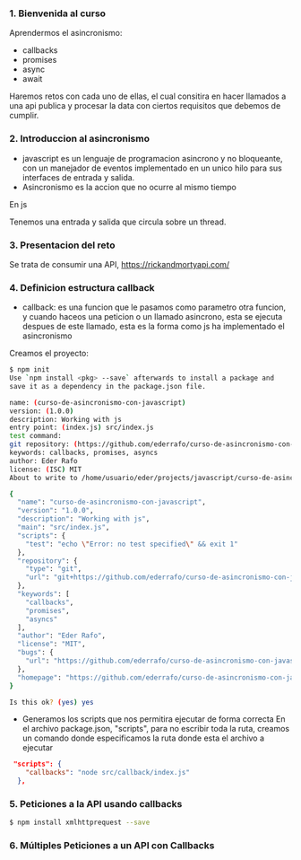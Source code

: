 ### 1. Bienvenida al curso
Aprendermos el asincronismo:
* callbacks
* promises
* async
* await

Haremos retos con cada uno de ellas, el cual consitira en hacer llamados a una api publica y procesar la data con ciertos
requisitos que debemos de cumplir.

### 2. Introduccion al asincronismo
* javascript es un lenguaje de programacion asincrono y no bloqueante, con un manejador de eventos implementado en un unico hilo para sus interfaces de entrada y salida.
* Asincronismo es la accion que no ocurre al mismo tiempo

En js

Tenemos una entrada y salida que circula sobre un thread.


### 3. Presentacion del reto
Se trata de consumir una API, https://rickandmortyapi.com/


### 4. Definicion estructura callback
* callback: es una funcion que le pasamos como parametro otra funcion, y cuando haceos una peticion o un llamado asincrono, esta se ejecuta despues de este llamado, esta es la forma como js ha implementado el asincronismo

Creamos el proyecto:

```bash
$ npm init
Use `npm install <pkg> --save` afterwards to install a package and
save it as a dependency in the package.json file.

name: (curso-de-asincronismo-con-javascript) 
version: (1.0.0) 
description: Working with js
entry point: (index.js) src/index.js
test command: 
git repository: (https://github.com/ederrafo/curso-de-asincronismo-con-javascript.git) 
keywords: callbacks, promises, asyncs
author: Eder Rafo
license: (ISC) MIT
About to write to /home/usuario/eder/projects/javascript/curso-de-asincronismo-con-javascript/package.json:

{
  "name": "curso-de-asincronismo-con-javascript",
  "version": "1.0.0",
  "description": "Working with js",
  "main": "src/index.js",
  "scripts": {
    "test": "echo \"Error: no test specified\" && exit 1"
  },
  "repository": {
    "type": "git",
    "url": "git+https://github.com/ederrafo/curso-de-asincronismo-con-javascript.git"
  },
  "keywords": [
    "callbacks",
    "promises",
    "asyncs"
  ],
  "author": "Eder Rafo",
  "license": "MIT",
  "bugs": {
    "url": "https://github.com/ederrafo/curso-de-asincronismo-con-javascript/issues"
  },
  "homepage": "https://github.com/ederrafo/curso-de-asincronismo-con-javascript#readme"
}

Is this ok? (yes) yes

```

* Generamos los scripts que nos permitira ejecutar de forma correcta
En el archivo package.json, "scripts", para no escribir toda la ruta, creamos un comando donde especificamos la ruta donde esta el archivo a ejecutar
```json
 "scripts": {
    "callbacks": "node src/callback/index.js"
  },
```

### 5. Peticiones a la API usando callbacks
```bash
$ npm install xmlhttprequest --save

```

### 6. Múltiples Peticiones a un API con Callbacks







































